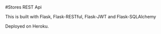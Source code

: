 #Stores REST Api

This is built with Flask, Flask-RESTful, Flask-JWT and Flask-SQLAlchemy

Deployed on Heroku.